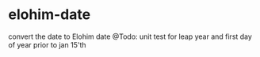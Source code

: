 # elohim-date
convert the date to Elohim date
@Todo: unit test for leap year and first day of year prior to jan 15'th